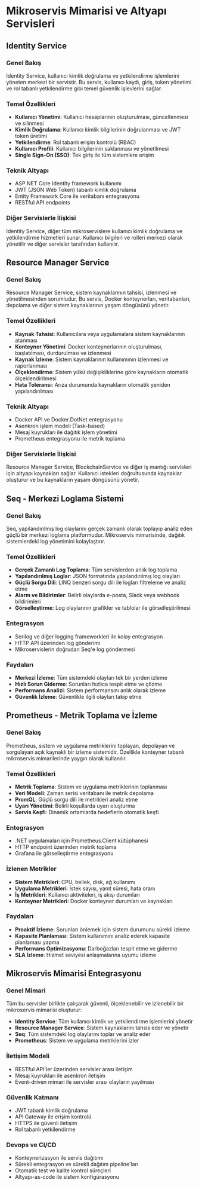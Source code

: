 # Mikroservis Mimarisi ve Altyapı Servisleri

## Identity Service

### Genel Bakış

Identity Service, kullanıcı kimlik doğrulama ve yetkilendirme işlemlerini yöneten merkezi bir servistir. Bu servis, kullanıcı kaydı, giriş, token yönetimi ve rol tabanlı yetkilendirme gibi temel güvenlik işlevlerini sağlar.

### Temel Özellikleri

- **Kullanıcı Yönetimi**: Kullanıcı hesaplarının oluşturulması, güncellenmesi ve silinmesi
- **Kimlik Doğrulama**: Kullanıcı kimlik bilgilerinin doğrulanması ve JWT token üretimi
- **Yetkilendirme**: Rol tabanlı erişim kontrolü (RBAC)
- **Kullanıcı Profili**: Kullanıcı bilgilerinin saklanması ve yönetilmesi
- **Single Sign-On (SSO)**: Tek giriş ile tüm sistemlere erişim

### Teknik Altyapı

- ASP.NET Core Identity framework kullanımı
- JWT (JSON Web Token) tabanlı kimlik doğrulama
- Entity Framework Core ile veritabanı entegrasyonu
- RESTful API endpoints

### Diğer Servislerle İlişkisi

Identity Service, diğer tüm mikroservislere kullanıcı kimlik doğrulama ve yetkilendirme hizmetleri sunar. Kullanıcı bilgileri ve rolleri merkezi olarak yönetilir ve diğer servisler tarafından kullanılır.

## Resource Manager Service

### Genel Bakış

Resource Manager Service, sistem kaynaklarının tahsisi, izlenmesi ve yönetilmesinden sorumludur. Bu servis, Docker konteynerları, veritabanları, depolama ve diğer sistem kaynaklarının yaşam döngüsünü yönetir.

### Temel Özellikleri

- **Kaynak Tahsisi**: Kullanıcılara veya uygulamalara sistem kaynaklarının atanması
- **Konteyner Yönetimi**: Docker konteynerlarının oluşturulması, başlatılması, durdurulması ve izlenmesi
- **Kaynak İzleme**: Sistem kaynaklarının kullanımının izlenmesi ve raporlanması
- **Ölçeklendirme**: Sistem yükü değişikliklerine göre kaynakların otomatik ölçeklendirilmesi
- **Hata Toleransı**: Arıza durumunda kaynakların otomatik yeniden yapılandırılması

### Teknik Altyapı

- Docker API ve Docker.DotNet entegrasyonu
- Asenkron işlem modeli (Task-based)
- Mesaj kuyrukları ile dağıtık işlem yönetimi
- Prometheus entegrasyonu ile metrik toplama

### Diğer Servislerle İlişkisi

Resource Manager Service, BlockchainService ve diğer iş mantığı servisleri için altyapı kaynakları sağlar. Kullanıcı istekleri doğrultusunda kaynaklar oluşturur ve bu kaynakların yaşam döngüsünü yönetir.

## Seq - Merkezi Loglama Sistemi

### Genel Bakış

Seq, yapılandırılmış log olaylarını gerçek zamanlı olarak toplayıp analiz eden güçlü bir merkezi loglama platformudur. Mikroservis mimarisinde, dağıtık sistemlerdeki log yönetimini kolaylaştırır.

### Temel Özellikleri

- **Gerçek Zamanlı Log Toplama**: Tüm servislerden anlık log toplama
- **Yapılandırılmış Loglar**: JSON formatında yapılandırılmış log olayları
- **Güçlü Sorgu Dili**: LINQ benzeri sorgu dili ile logları filtreleme ve analiz etme
- **Alarm ve Bildirimler**: Belirli olaylarda e-posta, Slack veya webhook bildirimleri
- **Görselleştirme**: Log olaylarının grafikler ve tablolar ile görselleştirilmesi

### Entegrasyon

- Serilog ve diğer logging frameworkleri ile kolay entegrasyon
- HTTP API üzerinden log gönderimi
- Mikroservislerin doğrudan Seq'e log göndermesi

### Faydaları

- **Merkezi İzleme**: Tüm sistemdeki olayları tek bir yerden izleme
- **Hızlı Sorun Giderme**: Sorunları hızlıca tespit etme ve çözme
- **Performans Analizi**: Sistem performansını anlık olarak izleme
- **Güvenlik İzleme**: Güvenlikle ilgili olayları takip etme

## Prometheus - Metrik Toplama ve İzleme

### Genel Bakış

Prometheus, sistem ve uygulama metriklerini toplayan, depolayan ve sorgulayan açık kaynaklı bir izleme sistemidir. Özellikle konteyner tabanlı mikroservis mimarilerinde yaygın olarak kullanılır.

### Temel Özellikleri

- **Metrik Toplama**: Sistem ve uygulama metriklerinin toplanması
- **Veri Modeli**: Zaman serisi veritabanı ile metrik depolama
- **PromQL**: Güçlü sorgu dili ile metrikleri analiz etme
- **Uyarı Yönetimi**: Belirli koşullarda uyarı oluşturma
- **Servis Keşfi**: Dinamik ortamlarda hedeflerin otomatik keşfi

### Entegrasyon

- .NET uygulamaları için Prometheus.Client kütüphanesi
- HTTP endpoint üzerinden metrik toplama
- Grafana ile görselleştirme entegrasyonu

### İzlenen Metrikler

- **Sistem Metrikleri**: CPU, bellek, disk, ağ kullanımı
- **Uygulama Metrikleri**: İstek sayısı, yanıt süresi, hata oranı
- **İş Metrikleri**: Kullanıcı aktiviteleri, iş akışı durumları
- **Konteyner Metrikleri**: Docker konteyner durumları ve kaynakları

### Faydaları

- **Proaktif İzleme**: Sorunları önlemek için sistem durumunu sürekli izleme
- **Kapasite Planlaması**: Sistem kullanımını analiz ederek kapasite planlaması yapma
- **Performans Optimizasyonu**: Darboğazları tespit etme ve giderme
- **SLA İzleme**: Hizmet seviyesi anlaşmalarına uyumu izleme

## Mikroservis Mimarisi Entegrasyonu

### Genel Mimari

Tüm bu servisler birlikte çalışarak güvenli, ölçeklenebilir ve izlenebilir bir mikroservis mimarisi oluşturur:

- **Identity Service**: Tüm kullanıcı kimlik ve yetkilendirme işlemlerini yönetir
- **Resource Manager Service**: Sistem kaynaklarını tahsis eder ve yönetir
- **Seq**: Tüm sistemdeki log olaylarını toplar ve analiz eder
- **Prometheus**: Sistem ve uygulama metriklerini izler

### İletişim Modeli

- RESTful API'ler üzerinden servisler arası iletişim
- Mesaj kuyrukları ile asenkron iletişim
- Event-driven mimari ile servisler arası olayların yayılması

### Güvenlik Katmanı

- JWT tabanlı kimlik doğrulama
- API Gateway ile erişim kontrolü
- HTTPS ile güvenli iletişim
- Rol tabanlı yetkilendirme

### Devops ve CI/CD

- Konteynerizasyon ile servis dağıtımı
- Sürekli entegrasyon ve sürekli dağıtım pipeline'ları
- Otomatik test ve kalite kontrol süreçleri
- Altyapı-as-code ile sistem konfigürasyonu
